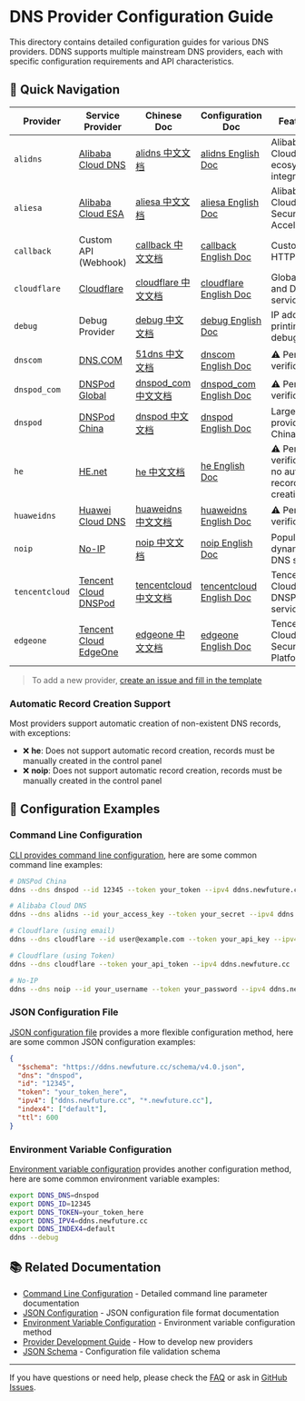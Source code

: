 # DNS Provider Configuration Guide

This directory contains detailed configuration guides for various DNS providers. DDNS supports multiple mainstream DNS providers, each with specific configuration requirements and API characteristics.

## 🚀 Quick Navigation

| Provider | Service Provider | Chinese Doc | Configuration Doc | Features |
|----------|------------------|-------------|-------------------|----------|
| `alidns` | [Alibaba Cloud DNS](https://dns.console.aliyun.com/) | [alidns 中文文档](alidns.md) | [alidns English Doc](alidns.en.md) | Alibaba Cloud ecosystem integration |
| `aliesa` | [Alibaba Cloud ESA](https://esa.console.aliyun.com/) | [aliesa 中文文档](aliesa.md) | [aliesa English Doc](aliesa.en.md) | Alibaba Cloud Edge Security Acceleration |
| `callback` | Custom API (Webhook) | [callback 中文文档](callback.md) | [callback English Doc](callback.en.md) | Custom HTTP API |
| `cloudflare` | [Cloudflare](https://www.cloudflare.com/) | [cloudflare 中文文档](cloudflare.md) | [cloudflare English Doc](cloudflare.en.md) | Global CDN and DNS service |
| `debug` | Debug Provider | [debug 中文文档](debug.md) | [debug English Doc](debug.en.md) | IP address printing for debugging |
| `dnscom` | [DNS.COM](https://www.dns.com/) | [51dns 中文文档](51dns.md) | [dnscom English Doc](51dns.en.md) | ⚠️ Pending verification |
| `dnspod_com` | [DNSPod Global](https://www.dnspod.com/) | [dnspod_com 中文文档](dnspod_com.md) | [dnspod_com English Doc](dnspod_com.en.md) | ⚠️ Pending verification |
| `dnspod` | [DNSPod China](https://www.dnspod.cn/) | [dnspod 中文文档](dnspod.md) | [dnspod English Doc](dnspod.en.md) | Largest DNS provider in China |
| `he` | [HE.net](https://dns.he.net/) | [he 中文文档](he.md) | [he English Doc](he.en.md) | ⚠️ Pending verification, no auto-record creation |
| `huaweidns` | [Huawei Cloud DNS](https://www.huaweicloud.com/product/dns.html) | [huaweidns 中文文档](huaweidns.md) | [huaweidns English Doc](huaweidns.en.md) | ⚠️ Pending verification |
| `noip` | [No-IP](https://www.noip.com/) | [noip 中文文档](noip.md) | [noip English Doc](noip.en.md) | Popular dynamic DNS service |
| `tencentcloud` | [Tencent Cloud DNSPod](https://cloud.tencent.com/product/dns) | [tencentcloud 中文文档](tencentcloud.md) | [tencentcloud English Doc](tencentcloud.en.md) | Tencent Cloud DNSPod service |
| `edgeone` | [Tencent Cloud EdgeOne](https://edgeone.ai) | [edgeone 中文文档](edgeone.md) | [edgeone English Doc](edgeone.en.md) | Tencent Cloud Edge Security Platform |

> To add a new provider, [create an issue and fill in the template](https://github.com/NewFuture/DDNS/issues/new?template=new-dns-provider.md)

### Automatic Record Creation Support

Most providers support automatic creation of non-existent DNS records, with exceptions:

- ❌ **he**: Does not support automatic record creation, records must be manually created in the control panel
- ❌ **noip**: Does not support automatic record creation, records must be manually created in the control panel

## 📝 Configuration Examples

### Command Line Configuration

[CLI provides command line configuration](../cli.en.md), here are some common command line examples:

```bash
# DNSPod China
ddns --dns dnspod --id 12345 --token your_token --ipv4 ddns.newfuture.cc

# Alibaba Cloud DNS
ddns --dns alidns --id your_access_key --token your_secret --ipv4 ddns.newfuture.cc

# Cloudflare (using email)
ddns --dns cloudflare --id user@example.com --token your_api_key --ipv4 ddns.newfuture.cc

# Cloudflare (using Token)
ddns --dns cloudflare --token your_api_token --ipv4 ddns.newfuture.cc

# No-IP
ddns --dns noip --id your_username --token your_password --ipv4 ddns.newfuture.cc
```

### JSON Configuration File

[JSON configuration file](../json.en.md) provides a more flexible configuration method, here are some common JSON configuration examples:

```json
{
  "$schema": "https://ddns.newfuture.cc/schema/v4.0.json",
  "dns": "dnspod",
  "id": "12345",
  "token": "your_token_here",
  "ipv4": ["ddns.newfuture.cc", "*.newfuture.cc"],
  "index4": ["default"],
  "ttl": 600
}
```

### Environment Variable Configuration

[Environment variable configuration](../env.en.md) provides another configuration method, here are some common environment variable examples:

```bash
export DDNS_DNS=dnspod
export DDNS_ID=12345
export DDNS_TOKEN=your_token_here
export DDNS_IPV4=ddns.newfuture.cc
export DDNS_INDEX4=default
ddns --debug
```

## 📚 Related Documentation

- [Command Line Configuration](../cli.en.md) - Detailed command line parameter documentation
- [JSON Configuration](../json.en.md) - JSON configuration file format documentation
- [Environment Variable Configuration](../env.en.md) - Environment variable configuration method
- [Provider Development Guide](../dev/provider.en.md) - How to develop new providers
- [JSON Schema](../../schema/v4.0.json) - Configuration file validation schema

---

If you have questions or need help, please check the [FAQ](../../README.en.md#FAQ) or ask in [GitHub Issues](https://github.com/NewFuture/DDNS/issues).
